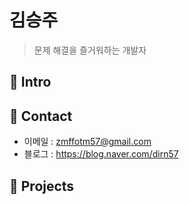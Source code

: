 # 김승주
> 문제 해결을 즐거워하는 개발자

## :pushpin: Intro

## :pushpin: Contact
- 이메일 : zmffotm57@gmail.com
- 블로그 : https://blog.naver.com/dirn57 

## :pushpin: Projects
